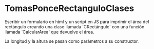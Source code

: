 # TomasPonceRectanguloClases

Escribir un formulario en html y un script en JS para imprimir el área del rectángulo  creando una clase llamada 'CRectángulo' con una función llamada 'CalcularArea' que devuelve el área.

 La longitud y la altura se pasan como parámetros a su constructor.
